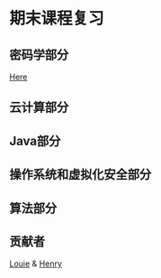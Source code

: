 # 期末课程复习

## 密码学部分

[Here](https://github.com/h3h3da/Course-review-materials/tree/master/%E5%AF%86%E7%A0%81%E5%AD%A6%E5%A4%8D%E4%B9%A0)

## 云计算部分

## Java部分

## 操作系统和虚拟化安全部分

## 算法部分

## 贡献者

[Louie](https://github.com/h3h3da) & [Henry](https://github.com/RyhenKao)


